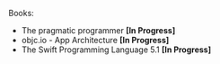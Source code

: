 Books:

- The pragmatic programmer **[In Progress]**
- objc.io - App Architecture **[In Progress]**
- The Swift Programming Language 5.1 **[In Progress]**

